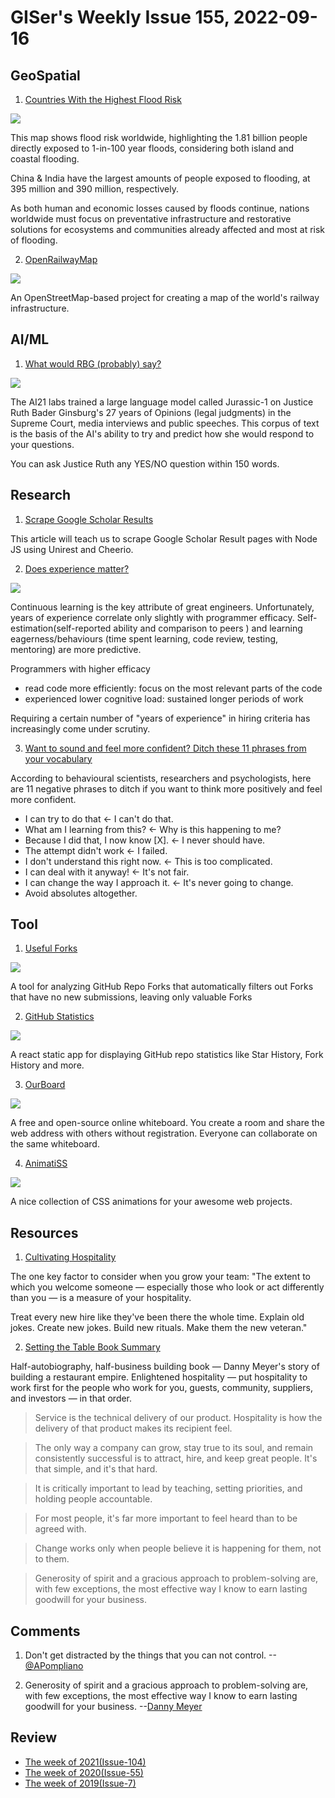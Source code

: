 # GISer's Weekly Issue 155, 2022-09-16

## GeoSpatial

1. [Countries With the Highest Flood Risk](https://www.visualcapitalist.com/countries-highest-flood-risk/)

![](https://www.visualcapitalist.com/wp-content/uploads/2022/09/PopulationFloodRisk_MainGraphicOption2_1200px-1.jpg)

This map shows flood risk worldwide, highlighting the 1.81 billion people directly exposed to 1-in-100 year floods, considering both island and coastal flooding.

China & India have the largest amounts of people exposed to flooding, at 395 million and 390 million, respectively.

As both human and economic losses caused by floods continue, nations worldwide must focus on preventative infrastructure and restorative solutions for ecosystems and communities already affected and most at risk of flooding.

2. [OpenRailwayMap](https://www.openrailwaymap.org/)

![](https://www.informationninja.org/wp-content/uploads/2020/04/Screenshot_2020-04-27-OpenRailwayMap-1.png)

An OpenStreetMap-based project for creating a map of the world's railway infrastructure.

## AI/ML

1. [What would RBG (probably) say?](https://ask-rbg.ai/)

![](https://cdn.beekka.com/blogimg/asset/202207/bg2022071404.webp)

The AI21 labs trained a large language model called Jurassic-1 on Justice Ruth Bader Ginsburg's 27 years of Opinions (legal judgments) in the Supreme Court, media interviews and public speeches. This corpus of text is the basis of the AI's ability to try and predict how she would respond to your questions.

You can ask Justice Ruth any YES/NO question within 150 words.

## Research

1. [Scrape Google Scholar Results](https://serpdog.io/blog/scrape-google-scholar-results)

This article will teach us to scrape Google Scholar Result pages with Node JS using Unirest and Cheerio.

2. [Does experience matter?](https://abinoda.substack.com/p/efficacy)

![](https://substackcdn.com/image/fetch/w_1272,c_limit,f_webp,q_auto:good,fl_progressive:steep/https%3A%2F%2Fbucketeer-e05bbc84-baa3-437e-9518-adb32be77984.s3.amazonaws.com%2Fpublic%2Fimages%2F0383214f-a7ba-4bc9-a424-ccf2ae7ec258_956x1132.png)

Continuous learning is the key attribute of great engineers. Unfortunately, years of experience correlate only slightly with programmer efficacy. Self-estimation(self-reported ability and comparison to peers ) and learning eagerness/behaviours (time spent learning, code review, testing, mentoring) are more predictive.

Programmers with higher efficacy

- read code more efficiently: focus on the most relevant parts of the code
- experienced lower cognitive load: sustained longer periods of work

Requiring a certain number of "years of experience" in hiring criteria has increasingly come under scrutiny.

3. [Want to sound and feel more confident? Ditch these 11 phrases from your vocabulary](https://www.cnbc.com/2022/09/18/want-to-sound-and-feel-more-confident-ditch-these-11-phrases-from-your-vocabulary-say-psychologists.html)

According to behavioural scientists, researchers and psychologists, here are 11 negative phrases to ditch if you want to think more positively and feel more confident.

- I can try to do that <- I can't do that.
- What am I learning from this? <- Why is this happening to me?
- Because I did that, I now know [X]. <- I never should have.
- The attempt didn't work <- I failed.
- I don't understand this right now. <- This is too complicated.
- I can deal with it anyway! <- It's not fair.
- I can change the way I approach it. <- It's never going to change.
- Avoid absolutes altogether.

## Tool

1. [Useful Forks](https://useful-forks.github.io/)

![](https://github.com/useful-forks/useful-forks.github.io/raw/master/media/website_demo.gif)

A tool for analyzing GitHub Repo Forks that automatically filters out Forks that have no new submissions, leaving only valuable Forks

2. [GitHub Statistics](https://vesoft-inc.github.io/github-statistics/)

![](https://github.com/vesoft-inc/github-statistics/raw/master/src/image/WX20190912-172947.png)

A react static app for displaying GitHub repo statistics like Star History, Fork History and more.

3. [OurBoard](https://www.ourboard.io/)

![](https://cdn.jsdelivr.net/gh/bestxtools/weekly-cn@main/images/2022-09-15-10-47-02.png)

A free and open-source online whiteboard. You create a room and share the web address with others without registration. Everyone can collaborate on the same whiteboard.

4. [AnimatiSS](https://xsgames.co/animatiss/)

![](https://cdn.jsdelivr.net/gh/bestxtools/weekly-cn@main/images/2022-09-15-16-21-01.gif)

A nice collection of CSS animations for your awesome web projects.

## Resources

1. [Cultivating Hospitality](https://kevinyien.com/blog/cultivating-hospitality.html)

The one key factor to consider when you grow your team: "The extent to which you welcome someone — especially those who look or act differently than you — is a measure of your hospitality.

Treat every new hire like they've been there the whole time. Explain old jokes. Create new jokes. Build new rituals. Make them the new veteran."

2. [Setting the Table Book Summary](https://medium.com/mbreads/book-summary-setting-the-table-8769bbec9d6e)

Half-autobiography, half-business building book — Danny Meyer's story of building a restaurant empire. Enlightened hospitality — put hospitality to work first for the people who work for you, guests, community, suppliers, and investors — in that order.

> Service is the technical delivery of our product. Hospitality is how the delivery of that product makes its recipient feel.

> The only way a company can grow, stay true to its soul, and remain consistently successful is to attract, hire, and keep great people. It's that simple, and it's that hard.

> It is critically important to lead by teaching, setting priorities, and holding people accountable.

> For most people, it's far more important to feel heard than to be agreed with.

> Change works only when people believe it is happening for them, not to them.

> Generosity of spirit and a gracious approach to problem-solving are, with few exceptions, the most effective way I know to earn lasting goodwill for your business.

## Comments

1. Don't get distracted by the things that you can not control.
   --[@APompliano](https://twitter.com/APompliano/status/1570089816997470208)

2. Generosity of spirit and a gracious approach to problem-solving are, with few exceptions, the most effective way I know to earn lasting goodwill for your business.
   --[Danny Meyer](https://medium.com/mbreads/book-summary-setting-the-table-8769bbec9d6e)

## Review

- [The week of 2021(Issue-104)](https://github.com/lkcozy/weekly/blob/master/docs/2021/issue-104.md)
- [The week of 2020(Issue-55)](https://github.com/lkcozy/weekly/blob/master/docs/2020/issue-55.md)
- [The week of 2019(Issue-7)](https://github.com/lkcozy/weekly/blob/master/docs/2019/issue-7.md)
